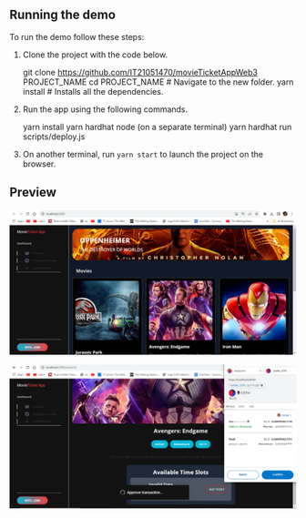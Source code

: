 ## Running the demo

To run the demo follow these steps:

1. Clone the project with the code below.

   git clone https://github.com/IT21051470/movieTicketAppWeb3 PROJECT_NAME
   cd PROJECT_NAME # Navigate to the new folder.
   yarn install # Installs all the dependencies.
 
2. Run the app using the following commands.

   yarn install
   yarn hardhat node (on a separate terminal)
   yarn hardhat run scripts/deploy.js
   
3. On another terminal, run `yarn start` to launch the project on the browser.

## Preview


![2](https://github.com/IT21051470/movieTicketAppWeb3/blob/main/ss/2.png)


![3](https://github.com/IT21051470/movieTicketAppWeb3/blob/main/ss/3.png)


